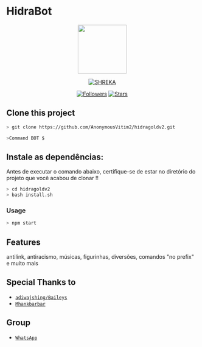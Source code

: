# HidraBot

<p align="center">
<img src="" width="128" height="128"/>
</p>
<p align="center">
<a href="#"><img title="SHREKA" src="https://img.shields.io/badge/SHREKA-green?colorA=%23ff0000&colorB=%23017e40&style=for-the-badge"></a>
</p>
<p align="center">

</p>
<p align="center">
<a href="https://github.com/LaShreka/followers"><img title="Followers" src="https://img.shields.io/github/followers/LaShreka?color=blue&style=flat-square"></a>
<a href="https://github.com/LaShreka/stargazers/"><img title="Stars" src="https://img.shields.io/github/stars/LaShreka?color=red&style=flat-square"></a>
</p>

## Clone this project

```bash
> git clone https://github.com/AnonymousVitim2/hidragoldv2.git
```

```bash
>Command BOT $
```

## Instale as dependências:
Antes de executar o comando abaixo, certifique-se de estar no diretório do projeto que
você acabou de clonar !!

```bash
> cd hidragoldv2
> bash install.sh
```

### Usage
```bash
> npm start
```

## Features

antilink, antiracismo, músicas, figurinhas, diversões, comandos "no prefix"
e muito mais

## Special Thanks to
* [`adiwajshing/Baileys`](https://github.com/adiwajshing/Baileys)
* [`Mhankbarbar`](https://github.com/MhankBarBar)


## Group
* [`WhatsApp`](https://api.whatsapp.com/send?phone=556796005372&text=Oi%20hidra%2Cslv%20ai%2Cmeu%20nome%2Fnick%20%C3%A9)

